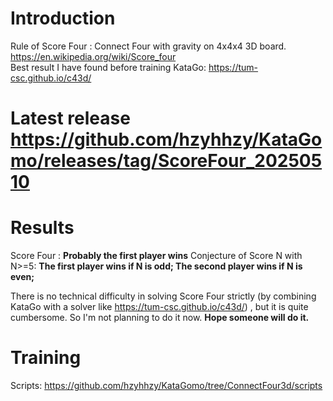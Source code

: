 # Introduction
Rule of Score Four : Connect Four with gravity on 4x4x4 3D board.   
https://en.wikipedia.org/wiki/Score_four   
Best result I have found before training KataGo: https://tum-csc.github.io/c43d/   
   
# Latest release https://github.com/hzyhhzy/KataGomo/releases/tag/ScoreFour_20250510
   
# Results
Score Four : **Probably the first player wins**
Conjecture of Score N with N>=5: **The first player wins if N is odd; The second player wins if N is even;**   

There is no technical difficulty in solving Score Four strictly (by combining KataGo with a solver like https://tum-csc.github.io/c43d/) , but it is quite cumbersome. So I'm not planning to do it now. **Hope someone will do it.**  
     
# Training
Scripts: https://github.com/hzyhhzy/KataGomo/tree/ConnectFour3d/scripts